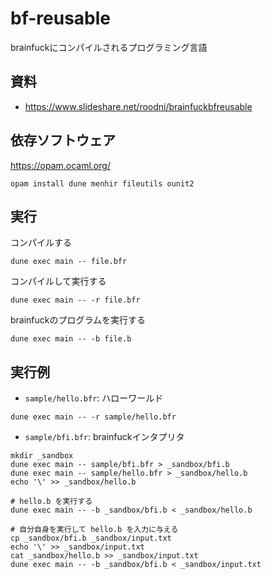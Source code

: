 # bf-reusable

brainfuckにコンパイルされるプログラミング言語

## 資料
* https://www.slideshare.net/roodni/brainfuckbfreusable

## 依存ソフトウェア

https://opam.ocaml.org/

```
opam install dune menhir fileutils ounit2
```

## 実行

コンパイルする
```
dune exec main -- file.bfr
```

コンパイルして実行する
```
dune exec main -- -r file.bfr
```

brainfuckのプログラムを実行する
```
dune exec main -- -b file.b
```

## 実行例

* `sample/hello.bfr`: ハローワールド
```
dune exec main -- -r sample/hello.bfr
```

* `sample/bfi.bfr`: brainfuckインタプリタ

```
mkdir _sandbox
dune exec main -- sample/bfi.bfr > _sandbox/bfi.b
dune exec main -- sample/hello.bfr > _sandbox/hello.b
echo '\' >> _sandbox/hello.b

# hello.b を実行する
dune exec main -- -b _sandbox/bfi.b < _sandbox/hello.b

# 自分自身を実行して hello.b を入力に与える
cp _sandbox/bfi.b _sandbox/input.txt
echo '\' >> _sandbox/input.txt
cat _sandbox/hello.b >> _sandbox/input.txt
dune exec main -- -b _sandbox/bfi.b < _sandbox/input.txt
```